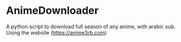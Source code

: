 # AnimeDownloader
A python script to download full season of any anime, with arabic sub. Using the website (https://anime3rb.com)
